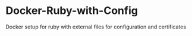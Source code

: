 # Docker-Ruby-with-Config
Docker setup for ruby with external files for configuration and certificates
